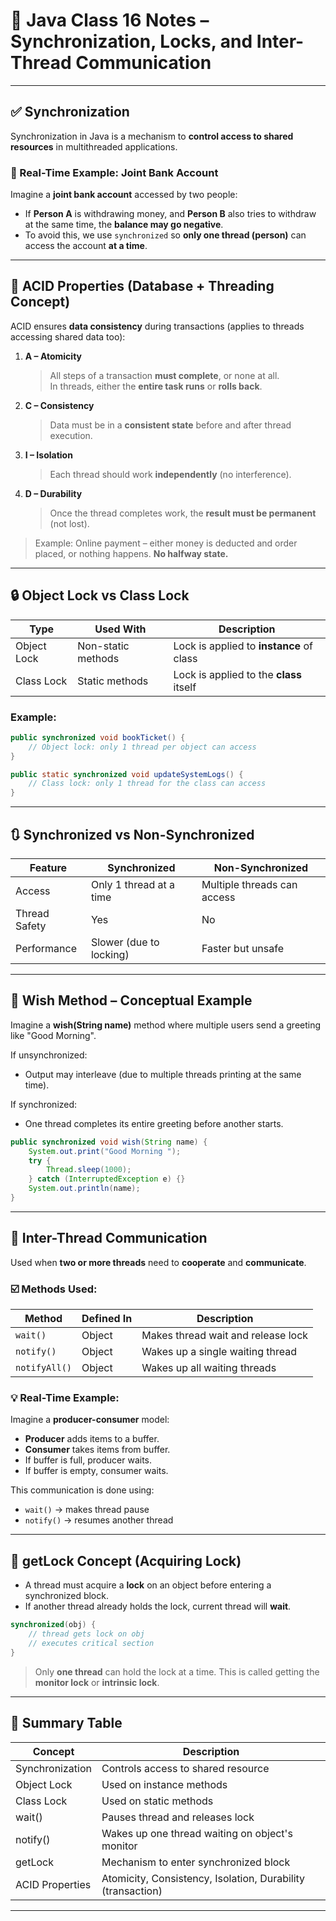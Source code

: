 # 🔐 Java Class 16 Notes – Synchronization, Locks, and Inter-Thread Communication

---

## ✅ Synchronization

Synchronization in Java is a mechanism to **control access to shared resources** in multithreaded applications.

### 🔐 Real-Time Example: Joint Bank Account

Imagine a **joint bank account** accessed by two people:

- If **Person A** is withdrawing money, and **Person B** also tries to withdraw at the same time, the **balance may go negative**.
- To avoid this, we use `synchronized` so **only one thread (person)** can access the account **at a time**.

---

## 🔄 ACID Properties (Database + Threading Concept)

ACID ensures **data consistency** during transactions (applies to threads accessing shared data too):

1. **A – Atomicity**  
   > All steps of a transaction **must complete**, or none at all.  
   > In threads, either the **entire task runs** or **rolls back**.

2. **C – Consistency**  
   > Data must be in a **consistent state** before and after thread execution.

3. **I – Isolation**  
   > Each thread should work **independently** (no interference).

4. **D – Durability**  
   > Once the thread completes work, the **result must be permanent** (not lost).

> Example: Online payment – either money is deducted and order placed, or nothing happens. **No halfway state.**

---

## 🔒 Object Lock vs Class Lock

| Type             | Used With             | Description                                      |
|------------------|------------------------|--------------------------------------------------|
| Object Lock      | Non-static methods     | Lock is applied to **instance** of class         |
| Class Lock       | Static methods         | Lock is applied to the **class** itself          |

### Example:

```java
public synchronized void bookTicket() {
    // Object lock: only 1 thread per object can access
}

public static synchronized void updateSystemLogs() {
    // Class lock: only 1 thread for the class can access
}
```

---

## 🔃 Synchronized vs Non-Synchronized

| Feature            | Synchronized              | Non-Synchronized            |
|--------------------|---------------------------|-----------------------------|
| Access             | Only 1 thread at a time   | Multiple threads can access |
| Thread Safety      | Yes                       | No                          |
| Performance        | Slower (due to locking)   | Faster but unsafe           |

---

## 💬 Wish Method – Conceptual Example

Imagine a **wish(String name)** method where multiple users send a greeting like "Good Morning".

If unsynchronized:
- Output may interleave (due to multiple threads printing at the same time).
  
If synchronized:
- One thread completes its entire greeting before another starts.

```java
public synchronized void wish(String name) {
    System.out.print("Good Morning ");
    try {
        Thread.sleep(1000);
    } catch (InterruptedException e) {}
    System.out.println(name);
}
```

---

## 🔁 Inter-Thread Communication

Used when **two or more threads** need to **cooperate** and **communicate**.

### ☑️ Methods Used:
| Method     | Defined In | Description                                       |
|------------|------------|---------------------------------------------------|
| `wait()`   | Object     | Makes thread wait and release lock               |
| `notify()` | Object     | Wakes up a single waiting thread                 |
| `notifyAll()` | Object  | Wakes up all waiting threads                     |

### 💡 Real-Time Example:

Imagine a **producer-consumer** model:
- **Producer** adds items to a buffer.
- **Consumer** takes items from buffer.
- If buffer is full, producer waits.
- If buffer is empty, consumer waits.

This communication is done using:
- `wait()` → makes thread pause
- `notify()` → resumes another thread

---

## 🔐 getLock Concept (Acquiring Lock)

- A thread must acquire a **lock** on an object before entering a synchronized block.
- If another thread already holds the lock, current thread will **wait**.
  
```java
synchronized(obj) {
    // thread gets lock on obj
    // executes critical section
}
```

> Only **one thread** can hold the lock at a time. This is called getting the **monitor lock** or **intrinsic lock**.

---

## 🔄 Summary Table

| Concept               | Description                                                  |
|------------------------|--------------------------------------------------------------|
| Synchronization        | Controls access to shared resource                           |
| Object Lock            | Used on instance methods                                     |
| Class Lock             | Used on static methods                                       |
| wait()                 | Pauses thread and releases lock                              |
| notify()               | Wakes up one thread waiting on object's monitor              |
| getLock                | Mechanism to enter synchronized block                        |
| ACID Properties        | Atomicity, Consistency, Isolation, Durability (transaction)  |

---
